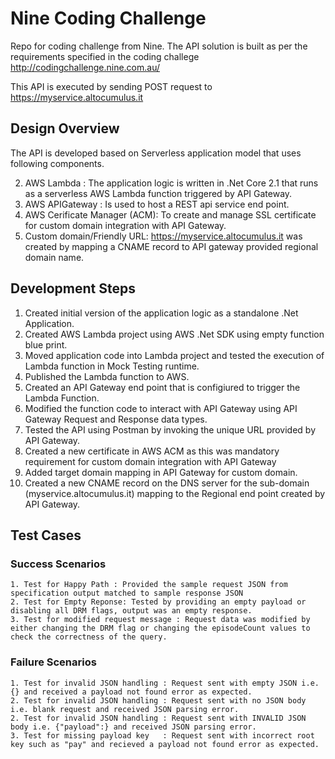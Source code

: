 # Nine Coding Challenge
Repo for coding challenge from Nine. The API solution is built as per the requirements specified in the coding challege http://codingchallenge.nine.com.au/

This API is executed by sending POST request to https://myservice.altocumulus.it

## Design Overview

The API is developed based on Serverless application model that uses following components.

2. AWS Lambda : The application logic is written in .Net Core 2.1 that runs as a serverless AWS Lambda function triggered by API Gateway.
1. AWS APIGateway : Is used to host a REST api service end point.  
4. AWS Cerificate Manager (ACM): To create and manage SSL certificate for custom domain integration with API Gateway. 
3. Custom domain/Friendly URL: https://myservice.altocumulus.it was created by mapping a CNAME record to API gateway provided regional domain name.


## Development Steps

1. Created initial version of the application logic as a standalone .Net Application.
2. Created AWS Lambda project using AWS .Net SDK using empty function blue print. 
3. Moved application code into Lambda project and tested the execution of Lambda function in Mock Testing runtime. 
4. Published the Lambda function to AWS.
4. Created an API Gateway end point that is configiured to trigger the Lambda Function. 
5. Modified the function code to interact with API Gateway using API Gateway Request and Response data types.   
5. Tested the API using Postman by invoking the unique URL provided by API Gateway.
6. Created a new certificate in AWS ACM as this was mandatory requirement for custom domain integration with API Gateway
7. Added target domain mapping in API Gateway for custom domain. 
8. Created a new CNAME record on the DNS server for the sub-domain (myservice.altocumulus.it) mapping to the Regional end point created by API Gateway. 


## Test Cases 

### Success Scenarios 

	1. Test for Happy Path : Provided the sample request JSON from specification output matched to sample response JSON
	2. Test for Empty Reponse: Tested by providing an empty payload or disabling all DRM flags, output was an empty response.  
	3. Test for modified request message : Request data was modified by either changing the DRM flag or changing the episodeCount values to check the correctness of the query.

### Failure Scenarios 

	1. Test for invalid JSON handling : Request sent with empty JSON i.e. {} and received a payload not found error as expected.
	2. Test for invalid JSON handling : Request sent with no JSON body i.e. blank request and received JSON parsing error. 
	2. Test for invalid JSON handling : Request sent with INVALID JSON body i.e. {"payload":} and received JSON parsing error. 
	3. Test for missing payload key   : Request sent with incorrect root key such as "pay" and recieved a payload not found error as expected.

